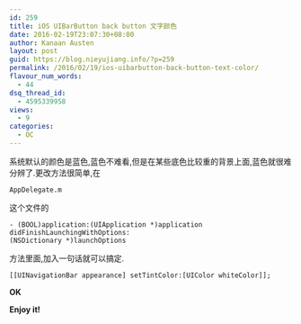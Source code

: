 ```yaml
---
id: 259
title: iOS UIBarButton back button 文字颜色
date: 2016-02-19T23:07:30+08:00
author: Kanaan Austen
layout: post
guid: https://blog.nieyujiang.info/?p=259
permalink: /2016/02/19/ios-uibarbutton-back-button-text-color/
flavour_num_words:
  - 44
dsq_thread_id:
  - 4595339958
views:
  - 9
categories:
  - OC
---
```

<!--wp-compress-html-->

<!--wp-compress-html no compression-->

系统默认的颜色是蓝色,蓝色不难看,但是在某些底色比较重的背景上面,蓝色就很难分辨了.更改方法很简单,在

<pre class="prettyprint" ><code>AppDelegate.m
</code></pre>

这个文件的

<pre class="prettyprint" ><code>- (BOOL)application:(UIApplication *)application didFinishLaunchingWithOptions:
(NSDictionary *)launchOptions
</code></pre>

方法里面,加入一句话就可以搞定.

<pre class="prettyprint" ><code>[[UINavigationBar appearance] setTintColor:[UIColor whiteColor]];
</code></pre>

**OK**

**Enjoy it!**

<!--wp-compress-html no compression-->

<!--wp-compress-html-->